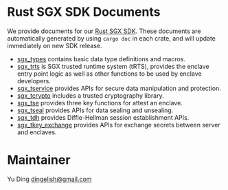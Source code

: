 # Rust SGX SDK Documents

We provide documents for our [Rust SGX SDK](https://github.com/baidu/rust-sgx-sdk). These documents are automatically generated by using `cargo doc` in each crate, and will update immediately on new SDK release. 

* [sgx_types](https://dingelish.github.io/sgx_types/sgx_types/index.html) contains basic data type definitions and macros.
* [sgx_trts](https://dingelish.github.io/sgx_trts/sgx_trts/index.html) is SGX trusted runtime system (tRTS), provides the enclave entry point logic as well as other functions to be used by enclave developers.
* [sgx_tservice](https://dingelish.github.io/sgx_tservice/sgx_tservice/index.html) provides APIs for secure data manipulation and protection. 
* [sgx_tcrypto](https://dingelish.github.io/sgx_tcrypto/sgx_tcrypto/index.html) includes a trusted cryptography library. 
* [sgx_tse](https://dingelish.github.io/sgx_tse/sgx_tse/index.html) provides three key functions for attest an enclave.
* [sgx_tseal](https://dingelish.github.io/sgx_tseal/sgx_tseal/index.html) provides APIs for data sealing and unsealing.
* [sgx_tdh](https://dingelish.github.io/sgx_tdh/sgx_tdh/index.html) provides Diffie-Hellman session establishment APIs.
* [sgx_tkey_exchange](https://dingelish.github.io/sgx_tkey_exchange/sgx_tkey_exchange/index.html) provides APIs for exchange secrets between server and enclaves.

# Maintainer
Yu Ding dingelish@gmail.com
